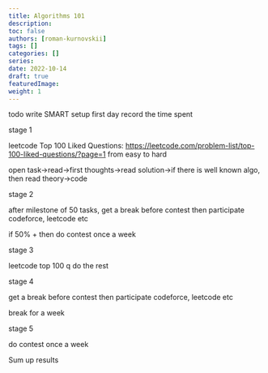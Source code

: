 ```yaml
---
title: Algorithms 101
description:
toc: false
authors: [roman-kurnovskii]
tags: []
categories: []
series:
date: 2022-10-14
draft: true
featuredImage:
weight: 1
---
```



todo
write SMART
setup first day
record the time spent


stage 1

leetcode Top 100 Liked Questions: https://leetcode.com/problem-list/top-100-liked-questions/?page=1
from easy to hard

open task->read->first thoughts->read solution->if there is well known algo, then read theory->code

stage 2

after milestone of 50 tasks, get a break before contest then participate codeforce, leetcode etc

if 50% + then do contest once a week

stage 3

leetcode top 100 q do the rest

stage 4

get a break before contest then participate codeforce, leetcode etc

break for a week

stage 5

do contest once a week


Sum up results
